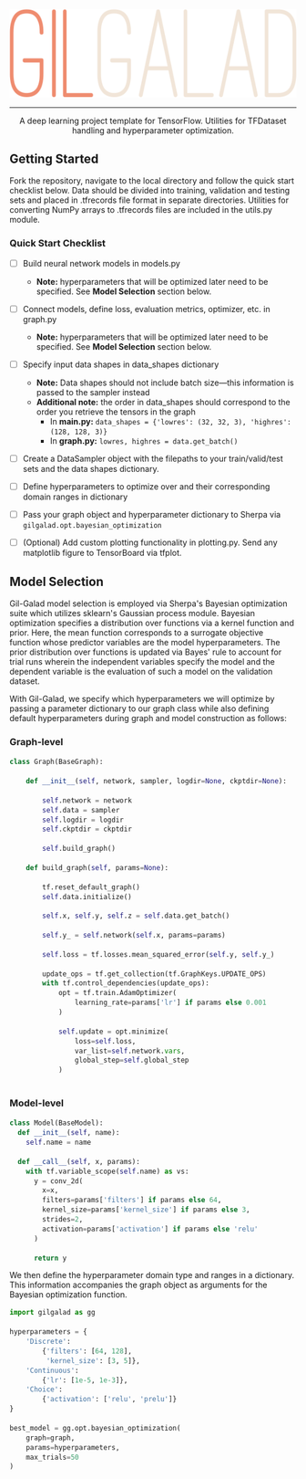 <p align="center">
  <img src="docs/images/logo-alt.png">
</p>

---

<p align="center">
A deep learning project template for TensorFlow. Utilities for TFDataset handling and hyperparameter optimization.
</p>

## Getting Started

Fork the repository, navigate to the local directory and follow the quick start checklist below. Data should be divided into training, validation and testing sets and placed in .tfrecords file format in separate directories. Utilities for converting NumPy arrays to .tfrecords files are included in the utils.py module.

### Quick Start Checklist

- [ ] Build neural network models in models.py
    - **Note:** hyperparameters that will be optimized later need to be specified. See **Model Selection** section below.
- [ ] Connect models, define loss, evaluation metrics, optimizer, etc. in graph.py
    - **Note:** hyperparameters that will be optimized later need to be specified. See **Model Selection** section below.
- [ ] Specify input data shapes in data_shapes dictionary
    - **Note:** Data shapes should not include batch size—this information is passed to the sampler instead
    - **Additional note:** the order in data_shapes should correspond to the order you retrieve the tensors in the graph
      - In **main.py:** ```data_shapes = {'lowres': (32, 32, 3), 'highres': (128, 128, 3)}```
      - In **graph.py:** ```lowres, highres = data.get_batch()```
- [ ] Create a DataSampler object with the filepaths to your train/valid/test sets and the data shapes dictionary.
- [ ] Define hyperparameters to optimize over and their corresponding domain ranges in dictionary
- [ ] Pass your graph object and hyperparameter dictionary to Sherpa via ```gilgalad.opt.bayesian_optimization```
- [ ] (Optional) Add custom plotting functionality in plotting.py. Send any matplotlib figure to TensorBoard via tfplot.


## Model Selection

Gil-Galad model selection is employed via Sherpa's Bayesian optimization suite which utilizes sklearn's Gaussian process module. Bayesian optimization specifies a distribution over functions via a kernel function and prior. Here, the mean function corresponds to a surrogate objective function whose predictor variables are the model hyperparameters. The prior distribution over functions is updated via Bayes' rule to account for trial runs wherein the independent variables specify the model and the dependent variable is the evaluation of such a model on the validation dataset.

With Gil-Galad, we specify which hyperparameters we will optimize by passing a parameter dictionary to our graph class while also defining default hyperparameters during graph and model construction as follows:

### Graph-level

```python
class Graph(BaseGraph):

    def __init__(self, network, sampler, logdir=None, ckptdir=None):
    
        self.network = network
        self.data = sampler
        self.logdir = logdir
        self.ckptdir = ckptdir

        self.build_graph()
        
    def build_graph(self, params=None):
    
        tf.reset_default_graph()
        self.data.initialize()

        self.x, self.y, self.z = self.data.get_batch()
        
        self.y_ = self.network(self.x, params=params)
        
        self.loss = tf.losses.mean_squared_error(self.y, self.y_)

        update_ops = tf.get_collection(tf.GraphKeys.UPDATE_OPS)
        with tf.control_dependencies(update_ops):
            opt = tf.train.AdamOptimizer(
                learning_rate=params['lr'] if params else 0.001
            )

            self.update = opt.minimize(
                loss=self.loss,
                var_list=self.network.vars,
                global_step=self.global_step
            )
        
```

### Model-level

```python
class Model(BaseModel):
  def __init__(self, name):
    self.name = name
  
  def __call__(self, x, params):
    with tf.variable_scope(self.name) as vs:
      y = conv_2d(
        x=x,
        filters=params['filters'] if params else 64,
        kernel_size=params['kernel_size'] if params else 3,
        strides=2,
        activation=params['activation'] if params else 'relu'
      )

      return y

```

We then define the hyperparameter domain type and ranges in a dictionary. This information accompanies the graph object as arguments for the Bayesian optimization function.

```python
import gilgalad as gg

hyperparameters = {
    'Discrete':
        {'filters': [64, 128],
         'kernel_size': [3, 5]},
    'Continuous':
        {'lr': [1e-5, 1e-3]},
    'Choice':
        {'activation': ['relu', 'prelu']}
}

best_model = gg.opt.bayesian_optimization(
    graph=graph,
    params=hyperparameters,
    max_trials=50
)
```

